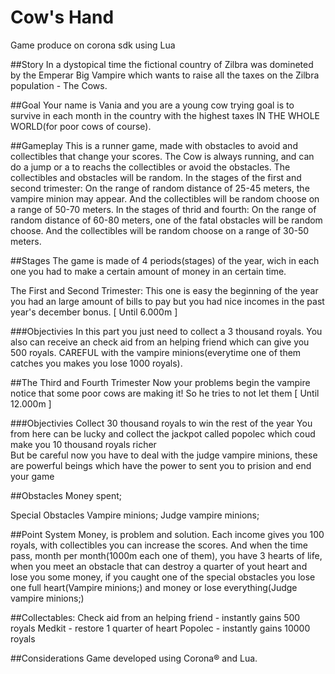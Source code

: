 # Cow's Hand
Game produce on corona sdk using Lua

##Story
In a dystopical time the fictional country of Zilbra was domineted by the Emperar Big Vampire which wants to raise all the taxes on the Zilbra population - The Cows.


##Goal
Your name is Vania and you are a young cow trying goal is to survive in each month in the country with the highest taxes IN THE WHOLE WORLD(for poor cows of course).

##Gameplay
This is a runner game, made with obstacles to avoid and collectibles that change your scores. The Cow is always running, and can do a jump or a  to reachs the collectibles or avoid the obstacles. The collectibles and obstacles will be random. In the stages of the first and second trimester: On the range of random distance of 25-45 meters, the vampire minion may appear. And the collectibles will be random choose on a range of 50-70 meters. In the stages of thrid and fourth: On the range of random distance of 60-80 meters, one of the fatal obstacles will be random choose. And the collectibles will be random choose on a range of 30-50 meters.

##Stages
The game is made of 4 periods(stages) of the year, wich in each one you had to make a certain amount of money in an certain time.

The First and Second Trimester:
This one is easy the beginning of the year you had an large amount of bills to pay but you had nice incomes in the past year's december bonus. [ Until 6.000m ]

###Objectivies
In this part you just need to collect a 3 thousand royals.
You also can receive an check aid from an helping friend which can give you 500 royals.
CAREFUL with the vampire minions(everytime one of them catches you makes you lose 1000 royals). 

##The Third and Fourth Trimester
Now your problems begin the vampire notice that some poor cows are making it! So he tries to not let them [ Until 12.000m ]

###Objectivies
Collect 30 thousand royals to win the rest of the year
You from here can be lucky and collect the jackpot called popolec which coud make you 10 thousand royals richer  
But be careful now you have to deal with the judge vampire minions, these are powerful beings which have the power to sent you to prision and end your game


##Obstacles
Money spent;

Special Obstacles
Vampire minions;
Judge vampire minions;

##Point System
Money, is problem and  solution. Each income gives you 100 royals, with collectibles you can increase the scores. And when the time pass, month per month(1000m each one of them), you have 3 hearts of life, when you meet an obstacle that can destroy a quarter of yout heart and lose you some money, if you caught one of the special obstacles you lose one full heart(Vampire minions;) and money or lose everything(Judge vampire minions;)

##Collectables:
Check aid from an helping friend - instantly gains 500 royals
Medkit - restore 1 quarter of heart
Popolec - instantly gains 10000 royals



##Considerations
Game developed using Corona® and Lua.

